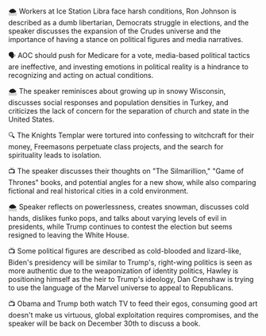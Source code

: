 🌨 Workers at Ice Station Libra face harsh conditions, Ron Johnson is described as a dumb libertarian, Democrats struggle in elections, and the speaker discusses the expansion of the Crudes universe and the importance of having a stance on political figures and media narratives.

🗣 AOC should push for Medicare for a vote, media-based political tactics are ineffective, and investing emotions in political reality is a hindrance to recognizing and acting on actual conditions.

🌨️ The speaker reminisces about growing up in snowy Wisconsin, discusses social responses and population densities in Turkey, and criticizes the lack of concern for the separation of church and state in the United States.

🔍 The Knights Templar were tortured into confessing to witchcraft for their money, Freemasons perpetuate class projects, and the search for spirituality leads to isolation.

📺 The speaker discusses their thoughts on "The Silmarillion," "Game of Thrones" books, and potential angles for a new show, while also comparing fictional and real historical cities in a cold environment.

🌨️ Speaker reflects on powerlessness, creates snowman, discusses cold hands, dislikes funko pops, and talks about varying levels of evil in presidents, while Trump continues to contest the election but seems resigned to leaving the White House.

📺 Some political figures are described as cold-blooded and lizard-like, Biden's presidency will be similar to Trump's, right-wing politics is seen as more authentic due to the weaponization of identity politics, Hawley is positioning himself as the heir to Trump's ideology, Dan Crenshaw is trying to use the language of the Marvel universe to appeal to Republicans.

📺 Obama and Trump both watch TV to feed their egos, consuming good art doesn't make us virtuous, global exploitation requires compromises, and the speaker will be back on December 30th to discuss a book.

